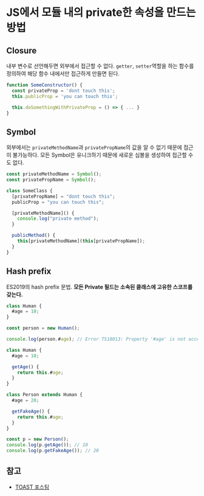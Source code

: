 # JS에서 모듈 내의 private한 속성을 만드는 방법

## Closure

내부 변수로 선언해두면 외부에서 접근할 수 없다. `getter`, `setter`역할을 하는 함수를 정의하여 해당 함수 내에서만 접근하게 만들면 된다.

```js
function SomeConstructor() {
  const privateProp = 'dont touch this';
  this.publicProp = 'you can touch this';

  this.doSomethingWithPrivateProp = () => { ... }
}
```

## Symbol

외부에서는 `privateMethodName`과 `privatePropName`의 값을 알 수 없기 때문에 접근이 불가능하다. 모든 Symbol은 유니크하기 때문에 새로운 심볼을 생성하여 접근할 수도 없다.

```js
const privateMethodName = Symbol();
const privatePropName = Symbol();

class SomeClass {
  [privatePropName] = "dont touch this";
  publicProp = "you can touch this";

  [privateMethodName]() {
    console.log("private method");
  }

  publicMethod() {
    this[privateMethodName](this[privatePropName]);
  }
}
```

## Hash prefix

ES2019의 hash prefix 문법. **모든 Private 필드는 소속된 클래스에 고유한 스코프를 갖는다.**

```js
class Human {
  #age = 10;
}

const person = new Human();

console.log(person.#age); // Error TS18013: Property '#age' is not accessible outside class 'Human' because it has a private identifier.
```

```js
class Human {
  #age = 10;

  getAge() {
    return this.#age;
  }
}

class Person extends Human {
  #age = 20;

  getFakeAge() {
    return this.#age;
  }
}

const p = new Person();
console.log(p.getAge()); // 10
console.log(p.getFakeAge()); // 20
```

## 참고

- [TOAST 포스팅](https://ui.toast.com/weekly-pick/ko_20200312/)
